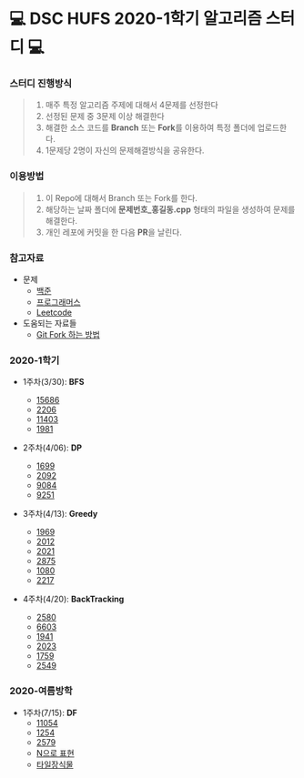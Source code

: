 # 💻 DSC HUFS 2020-1학기 알고리즘 스터디 💻



### 스터디 진행방식

> 1. 매주 특정 알고리즘 주제에 대해서 4문제를 선정한다
> 2. 선정된 문제 중 3문제 이상 해결한다
> 3. 해결한 소스 코드를 **Branch** 또는 **Fork**를 이용하여 특정 폴더에 업로드한다.
> 4. 1문제당 2명이 자신의 문제해결방식을 공유한다.




### 이용방법

> 1. 이 Repo에 대해서 Branch 또는 Fork를 한다.
> 2. 해당하는 날짜 폴더에 **문제번호_홍길동.cpp** 형태의 파일을 생성하여 문제를 해결한다.
> 3. 개인 레포에 커밋을 한 다음 **PR**을 날린다.




### 참고자료

- 문제
    - [백준](https://www.acmicpc.net)
    - [프로그래머스](https://programmers.co.kr/learn/challenges)
    - [Leetcode](https://leetcode.com/problemset/all/)
- 도움되는 자료들
    - [Git Fork 하는 방법](https://github.com/rlagksruf16/Cheat-sheet/blob/master/gitFolder/git_repo_cheat.md)





### 2020-1학기

- 1주차(3/30): **BFS** 
  - [15686](https://www.acmicpc.net/problem/16236)
  - [2206](https://www.acmicpc.net/problem/2206)
  - [11403](https://www.acmicpc.net/problem/11403)
  - [1981](https://www.acmicpc.net/problem/1981)

- 2주차(4/06): **DP**
  - [1699](https://www.acmicpc.net/problem/1699)
  - [2092](https://www.acmicpc.net/problem/2092)
  - [9084](https://www.acmicpc.net/problem/9084)
  - [9251](https://www.acmicpc.net/problem/9251)

- 3주차(4/13): **Greedy**
  - [1969](https://www.acmicpc.net/problem/1969)
  - [2012](https://www.acmicpc.net/problem/2012)
  - [2021](https://www.acmicpc.net/problem/2021)
  - [2875](https://www.acmicpc.net/problem/2875)
  - [1080](https://www.acmicpc.net/problem/1080)
  - [2217](https://www.acmicpc.net/problem/2217)

- 4주차(4/20): **BackTracking**
  - [2580](https://www.acmicpc.net/problem/2580)
  - [6603](https://www.acmicpc.net/problem/6603)
  - [1941](https://www.acmicpc.net/problem/1941)
  - [2023](https://www.acmicpc.net/problem/2023)
  - [1759](https://www.acmicpc.net/problem/1759)
  - [2549](https://www.acmicpc.net/problem/2549)

### 2020-여름방학

- 1주차(7/15): **DF**
  - [11054](https://www.acmicpc.net/problem/11054)
  - [1254](https://www.acmicpc.net/problem/1254)
  - [2579](https://www.acmicpc.net/problem/2579)
  - [N으로 표현](https://programmers.co.kr/learn/courses/30/lessons/42895)
  - [타일장식물](https://programmers.co.kr/learn/courses/30/lessons/43104)
